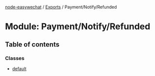 [node-easywechat](../README.md) / [Exports](../modules.md) / Payment/Notify/Refunded

# Module: Payment/Notify/Refunded

## Table of contents

### Classes

- [default](../classes/Payment_Notify_Refunded.default.md)
